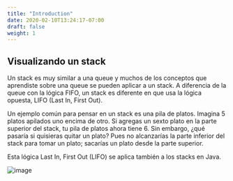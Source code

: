 ```yaml
---
title: "Introduction"
date: 2020-02-10T13:24:17-07:00
draft: false
weight: 1
---
```


## Visualizando un stack

Un stack es muy similar a una queue y muchos de los conceptos que aprendiste sobre una queue se pueden aplicar a un stack. A diferencia de la queue con la lógica FIFO, un stack es diferente en que usa la lógica opuesta, LIFO (Last In, First Out).

Un ejemplo común para pensar en un stack es una pila de platos. Imagina 5 platos apilados uno encima de otro. Si agregas un sexto plato en la parte superior del stack, tu pila de platos ahora tiene 6. Sin embargo, ¿qué pasaría si quisieras quitar un plato? Pues no alcanzarías la parte inferior del stack para tomar un plato; sacarías un plato desde la parte superior.

Esta lógica Last In, First Out (LIFO) se aplica también a los stacks en Java.

![image](../img/stack.png)